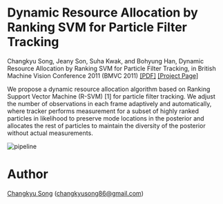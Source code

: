 # Dynamic Resource Allocation by Ranking SVM for Particle Filter Tracking
Changkyu Song, Jeany Son, Suha Kwak, and Bohyung Han, Dynamic Resource Allocation by Ranking SVM for Particle Filter Tracking, in British Machine Vision Conference 2011 (BMVC 2011) [[PDF]](http://www.google.com/url?q=http%3A%2F%2Fwww.bmva.org%2Fbmvc%2F2011%2Fproceedings%2Fpaper103%2Fpaper103.pdf&sa=D&sntz=1&usg=AFQjCNGsFcjEOhpR8GkjA3vbUFuax_6Xkw) [[Project Page]](https://sites.google.com/site/changkyusong86/research/bmvc2011)

We propose a dynamic resource allocation algorithm based on Ranking Support Vector Machine (R-SVM) [1] for particle filter tracking. We adjust the number of observations in each frame adaptively and automatically, where tracker performs measurement for a subset of highly ranked particles in likelihood to preserve mode locations in the posterior and allocates the rest of particles to maintain the diversity of the posterior without actual measurements.

![pipeline](https://lh4.googleusercontent.com/FvhWsg4YKrcW6AFueGxutjdUlRG4LHKiRhT1ELr_Z4uOR76KmHWEDlAayGXvcvlpybdeDsekjr4uSQnzBUnFPYQ_cf7w5REDkJ8sqBsQeYCftaoQbuQ=w1280)

# Author
[Changkyu Song](https://sites.google.com/site/changkyusong86) (changkyusong86@gmail.com)
